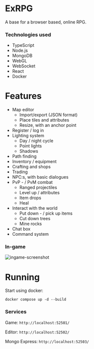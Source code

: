 # ExRPG
A base for a browser based, online RPG.

### Technologies used
 * TypeScript
 * Node.js
 * MongoDB
 * WebGL
 * WebSocket
 * React
 * Docker

# Features
 * Map editor
   * Import/export (JSON format)
   * Place tiles and attributes
   * Resize, with an anchor point
 * Register / log in
 * Lighting system
   * Day / night cycle
   * Point lights
   * Shadows
 * Path finding
 * Inventory / equipment
 * Crafting and shops
 * Trading
 * NPC:s, with basic dialogues
 * PvP - / PvM combat
   * Ranged projectiles
   * Level up / attributes
   * Item drops
   * Heal
 * Interact with the world
   * Put down - / pick up items
   * Cut down trees
   * Mine rocks
 * Chat box
 * Command system

### In-game
![ingame-screenshot](https://github.com/user-attachments/assets/bfc9f5a2-5593-4ac5-8158-dc86bf72b395)


# Running

Start using docker: 

    docker compose up -d --build

### Services

Game: `http://localhost:52501/`

Editor: `http://localhost:52502/`

Mongo Express: `http://localhost:52503/`

